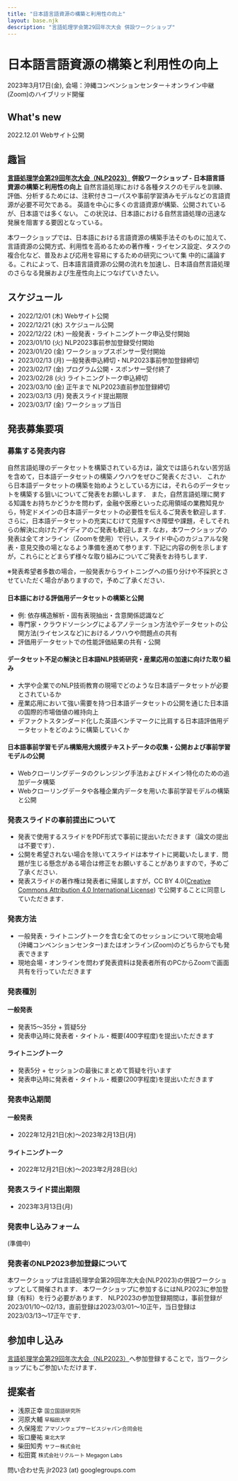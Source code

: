 ```yaml
---
title: "日本語言語資源の構築と利用性の向上"
layout: base.njk
description: "言語処理学会第29回年次大会 併設ワークショップ"
---
```


# 日本語言語資源の構築と利用性の向上
2023年3月17日(金), 会場：沖縄コンベンションセンター＋オンライン中継(Zoom)のハイブリッド開催

## What's new
2022.12.01 Webサイト公開

## 趣旨
**[言語処理学会第29回年次大会（NLP2023）](https://www.anlp.jp/nlp2023/) 併設ワークショップ - 日本語言語資源の構築と利用性の向上**
自然言語処理における各種タスクのモデルを訓練、評価、分析するためには、注釈付きコーパスや事前学習済みモデルなどの言語資源が必要不可欠である。
英語を中心に多くの言語資源が構築、公開されているが、日本語では多くない。
この状況は、日本語における自然言語処理の迅速な発展を阻害する要因となっている。

本ワークショップでは、日本語における言語資源の構築手法そのものに加えて、言語資源の公開方式、利用性を高めるための著作権・ライセンス設定、タスクの複合化など、普及および応用を容易にするための研究について集
中的に議論する。これによって、日本語言語資源の公開の流れを加速し、日本語自然言語処理のさらなる発展および生産性向上につなげていきたい。

## スケジュール
- 2022/12/01 (木)	Webサイト公開
- 2022/12/21 (水)	スケジュール公開
- 2022/12/22 (木)	一般発表・ライトニングトーク申込受付開始
- 2023/01/10 (火)	NLP2023事前参加登録受付開始
- 2023/01/20 (金)	ワークショップスポンサー受付開始
- 2023/02/13 (月)	一般発表申込締切・NLP2023事前参加登録締切
- 2023/02/17 (金)	プログラム公開・スポンサー受付終了
- 2023/02/28 (火)	ライトニングトーク申込締切
- 2023/03/10 (金) 正午まで	NLP2023直前参加登録締切
- 2023/03/13 (月)	発表スライド提出期限
- 2023/03/17 (金)	ワークショップ当日

## 発表募集要項
### 募集する発表内容
自然言語処理のデータセットを構築されている方は，論文では語られない苦労話を含めて，日本語データセットの構築ノウハウをぜひご発表ください．
これから日本語データセットの構築を始めようとしている方には，それらのデータセットを構築する狙いについてご発表をお願いします．
また，自然言語処理に関する知識をお持ちかどうかを問わず，金融や医療といった応用領域の業務知見から，特定ドメインの日本語データセットの必要性を伝えるご発表を歓迎します.
さらに，日本語データセットの充実にむけて克服すべき障壁や課題，そしてそれらの解決に向けたアイディアのご発表も歓迎します.
なお，本ワークショップの発表は全てオンライン（Zoomを使用）で行い，スライド中心のカジュアルな発表・意見交換の場となるよう準備を進めて参ります.
下記に内容の例を示しますが，これらにとどまらず様々な取り組みについてご発表をお待ちします．

※発表希望者多数の場合，一般発表からライトニングへの振り分けや不採択とさせていただく場合がありますので，予めご了承ください．

#### 日本語における評価用データセットの構築と公開
- 例: 依存構造解析・固有表現抽出・含意関係認識など
- 専門家・クラウドソーシングによるアノテーション方法やデータセットの公開方法(ライセンスなど)におけるノウハウや問題点の共有
- 評価用データセットでの性能評価結果の共有・公開

#### データセット不足の解決と日本語NLP技術研究・産業応用の加速に向けた取り組み
- 大学や企業でのNLP技術教育の現場でどのような日本語データセットが必要とされているか
- 産業応用において強い需要を持つ日本語データセットの公開を通じた日本語の国際的市場価値の維持向上
- デファクトスタンダード化した英語ベンチマークに比肩する日本語評価用データセットをどのように構築していくか

#### 日本語事前学習モデル構築用大規模テキストデータの収集・公開および事前学習モデルの公開
- Webクローリングデータのクレンジング手法およびドメイン特化のための追加データ構築
- Webクローリングデータや各種企業内データを用いた事前学習モデルの構築と公開

### 発表スライドの事前提出について
- 発表で使用するスライドをPDF形式で事前に提出いただきます（論文の提出は不要です）．
- 公開を希望されない場合を除いてスライドは本サイトに掲載いたします．問題が生じる懸念がある場合は修正をお願いすることがありますので，予めご了承ください．
- 発表スライドの著作権は発表者に帰属しますが，CC BY 4.0([Creative Commons Attribution 4.0 International License](https://creativecommons.org/licenses/by/4.0/deed.ja)) で公開することに同意していただきます．

### 発表方法
- 一般発表・ライトニングトークを含む全てのセッションについて現地会場(沖縄コンベンションセンター)またはオンライン(Zoom)のどちらからでも発表できます
- 現地会場・オンラインを問わず発表資料は発表者所有のPCからZoomで画面共有を行っていただきます

### 発表種別
#### 一般発表
- 発表15〜35分 + 質疑5分
- 発表申込時に発表者・タイトル・概要(400字程度)を提出いただきます

#### ライトニングトーク
- 発表5分 + セッションの最後にまとめて質疑を行います
- 発表申込時に発表者・タイトル・概要(200字程度)を提出いただきます

### 発表申込期間
#### 一般発表
- 2022年12月21日(水)〜2023年2月13日(月)

#### ライトニングトーク
- 2022年12月21日(水)〜2023年2月28日(火)

### 発表スライド提出期限
- 2023年3月13日(月)

### 発表申し込みフォーム
(準備中)

### 発表者のNLP2023参加登録について
本ワークショップは言語処理学会第29回年次大会(NLP2023)の併設ワークショップとして開催されます．
本ワークショップに参加するにはNLP2023に参加登録（有料）を行う必要があります．
NLP2023の参加登録期間は，事前登録が2023/01/10〜02/13，直前登録は2023/03/01〜10正午，当日登録は2023/03/13〜17正午です．

## 参加申し込み
[言語処理学会第29回年次大会（NLP2023）](https://www.anlp.jp/nlp2023/)へ参加登録することで，当ワークショップにもご参加いただけます．

## 提案者
- 浅原正幸 <small>国立国語研究所</small>
- 河原大輔 <small>早稲田大学</small>
- 久保隆宏 <small>アマゾンウェブサービスジャパン合同会社</small>
- 坂口慶祐 <small>東北大学</small>
- 柴田知秀 <small>ヤフー株式会社</small>
- 松田寛 <small>株式会社リクルート Megagon Labs</small>

問い合わせ先 jlr2023 (at) googlegroups.com
